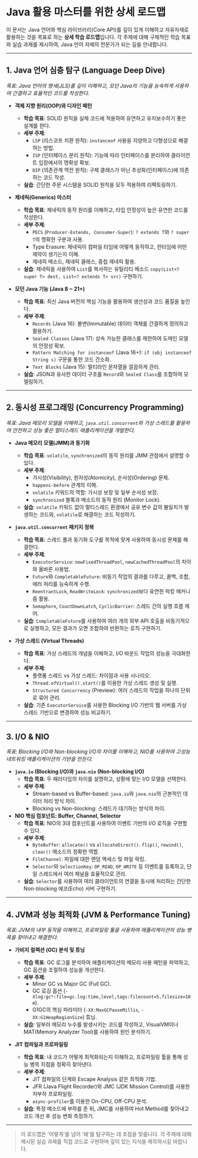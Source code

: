 # Java 활용 마스터를 위한 상세 로드맵

이 문서는 Java 언어와 핵심 라이브러리(Core API)를 깊이 있게 이해하고 자유자재로 활용하는 것을 목표로 하는 **상세 학습 로드맵**입니다. 각 주제에 대해 구체적인 학습 목표와 실습 과제를 제시하여, Java 언어 자체의 전문가가 되는 길을 안내합니다.

---

## 1. Java 언어 심층 탐구 (Language Deep Dive)

*목표: Java 언어의 명세(JLS)를 깊이 이해하고, 모던 Java의 기능을 능숙하게 사용하여 간결하고 효율적인 코드를 작성한다.*

-   **객체 지향 원리(OOP)와 디자인 패턴**
    -   **학습 목표**: SOLID 원칙을 실제 코드에 적용하여 유연하고 유지보수하기 좋은 설계를 한다.
    -   **세부 주제**:
        -   `LSP` (리스코프 치환 원칙): `instanceof` 사용을 지양하고 다형성으로 해결하는 방법.
        -   `ISP` (인터페이스 분리 원칙): 기능에 따라 인터페이스를 분리하여 클라이언트 입장에서의 명확성 확보.
        -   `DIP` (의존관계 역전 원칙): 구체 클래스가 아닌 추상화(인터페이스)에 의존하는 코드 작성.
    -   **실습**: 간단한 주문 시스템을 SOLID 원칙을 모두 적용하여 리팩토링하기.

-   **제네릭(Generics) 마스터**
    -   **학습 목표**: 제네릭의 동작 원리를 이해하고, 타입 안정성이 높은 유연한 코드를 작성한다.
    -   **세부 주제**:
        -   `PECS` (`Producer-Extends, Consumer-Super`): `? extends T`와 `? super T`의 명확한 구분과 사용.
        -   Type Erasure: 제네릭이 컴파일 타임에 어떻게 동작하고, 런타임에 어떤 제약이 생기는지 이해.
        -   제네릭 메소드, 제네릭 클래스, 중첩 제네릭 활용.
    -   **실습**: 제네릭을 사용하여 `List`를 복사하는 유틸리티 메소드 `copy(List<? super T> dest, List<? extends T> src)` 구현하기.

-   **모던 Java 기능 (Java 8 ~ 21+)**
    -   **학습 목표**: 최신 Java 버전의 핵심 기능을 활용하여 생산성과 코드 품질을 높인다.
    -   **세부 주제**:
        -   `Records` (Java 16): 불변(Immutable) 데이터 객체를 간결하게 정의하고 활용하기.
        -   `Sealed Classes` (Java 17): 상속 가능한 클래스를 제한하여 도메인 모델의 안정성 확보.
        -   `Pattern Matching for instanceof` (Java 16+): `if (obj instanceof String s)` 구문을 통한 코드 간소화.
        -   `Text Blocks` (Java 15): 멀티라인 문자열을 깔끔하게 관리.
    -   **실습**: JSON과 유사한 데이터 구조를 `Record`와 `Sealed Class`를 조합하여 모델링하기.

---

## 2. 동시성 프로그래밍 (Concurrency Programming)

*목표: Java 메모리 모델을 이해하고, `java.util.concurrent`와 가상 스레드를 활용하여 안전하고 성능 좋은 멀티스레드 애플리케이션을 개발한다.*

-   **Java 메모리 모델(JMM)과 동기화**
    -   **학습 목표**: `volatile`, `synchronized`의 동작 원리를 JMM 관점에서 설명할 수 있다.
    -   **세부 주제**:
        -   가시성(Visibility), 원자성(Atomicity), 순서성(Ordering) 문제.
        -   `happens-before` 관계의 이해.
        -   `volatile` 키워드의 역할: 가시성 보장 및 일부 순서성 보장.
        -   `synchronized` 블록과 메소드의 동작 원리 (Monitor Lock).
    -   **실습**: `volatile` 키워드 없이 멀티스레드 환경에서 공유 변수 값의 불일치가 발생하는 코드와, `volatile`로 해결하는 코드 작성하기.

-   **`java.util.concurrent` 패키지 정복**
    -   **학습 목표**: 스레드 풀과 동기화 도구를 목적에 맞게 사용하여 동시성 문제를 해결한다.
    -   **세부 주제**:
        -   `ExecutorService`: `newFixedThreadPool`, `newCachedThreadPool`의 차이와 올바른 사용법.
        -   `Future`와 `CompletableFuture`: 비동기 작업의 결과를 다루고, 콜백, 조합, 에러 처리를 능숙하게 수행.
        -   `ReentrantLock`, `ReadWriteLock`: `synchronized`보다 유연한 락킹 메커니즘 활용.
        -   `Semaphore`, `CountDownLatch`, `CyclicBarrier`: 스레드 간의 실행 흐름 제어.
    -   **실습**: `CompletableFuture`를 사용하여 여러 개의 외부 API 호출을 비동기적으로 실행하고, 모든 결과가 오면 조합하여 반환하는 로직 구현하기.

-   **가상 스레드 (Virtual Threads)**
    -   **학습 목표**: 가상 스레드의 개념을 이해하고, I/O 바운드 작업의 성능을 극대화한다.
    -   **세부 주제**:
        -   플랫폼 스레드 vs 가상 스레드: 차이점과 사용 시나리오.
        -   `Thread.ofVirtual().start()`를 이용한 가상 스레드 생성 및 실행.
        -   `Structured Concurrency` (Preview): 여러 스레드의 작업을 하나의 단위로 묶어 관리.
    -   **실습**: 기존 `ExecutorService`를 사용한 Blocking I/O 기반의 웹 서버를 가상 스레드 기반으로 변경하여 성능 비교하기.

---

## 3. I/O & NIO

*목표: Blocking I/O와 Non-blocking I/O의 차이를 이해하고, NIO를 사용하여 고성능 네트워킹 애플리케이션의 기반을 만든다.*

-   **`java.io` (Blocking I/O)와 `java.nio` (Non-blocking I/O)**
    -   **학습 목표**: 두 패러다임의 차이를 설명하고, 상황에 맞는 I/O 모델을 선택한다.
    -   **세부 주제**:
        -   Stream-based vs Buffer-based: `java.io`와 `java.nio`의 근본적인 데이터 처리 방식 차이.
        -   Blocking vs Non-blocking: 스레드가 대기하는 방식의 차이.
-   **NIO 핵심 컴포넌트: Buffer, Channel, Selector**
    -   **학습 목표**: NIO의 3대 컴포넌트를 사용하여 이벤트 기반의 I/O 로직을 구현할 수 있다.
    -   **세부 주제**:
        -   `ByteBuffer`: `allocate()` vs `allocateDirect()`. `flip()`, `rewind()`, `clear()` 메소드의 정확한 역할.
        -   `FileChannel`: 파일에 대한 랜덤 액세스 및 파일 락킹.
        -   `Selector`와 `SelectionKey`: `OP_READ`, `OP_WRITE` 등 이벤트를 등록하고, 단일 스레드에서 여러 채널을 효율적으로 관리.
    -   **실습**: `Selector`를 사용하여 여러 클라이언트의 연결을 동시에 처리하는 간단한 Non-blocking 에코(Echo) 서버 구현하기.

---

## 4. JVM과 성능 최적화 (JVM & Performance Tuning)

*목표: JVM의 내부 동작을 이해하고, 프로파일링 툴을 사용하여 애플리케이션의 성능 병목을 찾아내고 해결한다.*

-   **가비지 컬렉션 (GC) 분석 및 튜닝**
    -   **학습 목표**: GC 로그를 분석하여 애플리케이션의 메모리 사용 패턴을 파악하고, GC 옵션을 조절하여 성능을 개선한다.
    -   **세부 주제**:
        -   Minor GC vs Major GC (Full GC).
        -   GC 로깅 옵션 (`-Xlog:gc*:file=gc.log:time,level,tags:filecount=5,filesize=10m`).
        -   G1GC의 핵심 파라미터 (`-XX:MaxGCPauseMillis`, `-XX:G1HeapRegionSize`) 튜닝.
    -   **실습**: 일부러 메모리 누수를 발생시키는 코드를 작성하고, VisualVM이나 MAT(Memory Analyzer Tool)를 사용하여 원인 분석하기.

-   **JIT 컴파일과 프로파일링**
    -   **학습 목표**: 내 코드가 어떻게 최적화되는지 이해하고, 프로파일링 툴을 통해 성능 병목 지점을 정확히 찾아낸다.
    -   **세부 주제**:
        -   JIT 컴파일의 단계와 Escape Analysis 같은 최적화 기법.
        -   JFR (Java Flight Recorder)와 JMC (JDK Mission Control)를 사용한 저부하 프로파일링.
        -   `async-profiler`를 이용한 On-CPU, Off-CPU 분석.
    -   **실습**: 특정 메소드에 부하를 준 뒤, JMC를 사용하여 Hot Method를 찾아내고 코드 개선 후 성능 변화 측정하기.

---

> 이 로드맵은 '어떻게'를 넘어 '왜'를 탐구하는 데 초점을 맞춥니다. 각 주제에 대해 제시된 실습 과제를 직접 코드로 구현하며 깊이 있는 지식을 체득하시길 바랍니다.